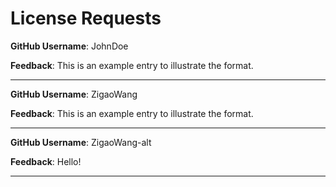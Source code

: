 # License Requests


**GitHub Username**: JohnDoe

**Feedback**: This is an example entry to illustrate the format.

---

**GitHub Username**: ZigaoWang

**Feedback**: This is an example entry to illustrate the format.

---

**GitHub Username**: ZigaoWang-alt

**Feedback**: Hello!

---
